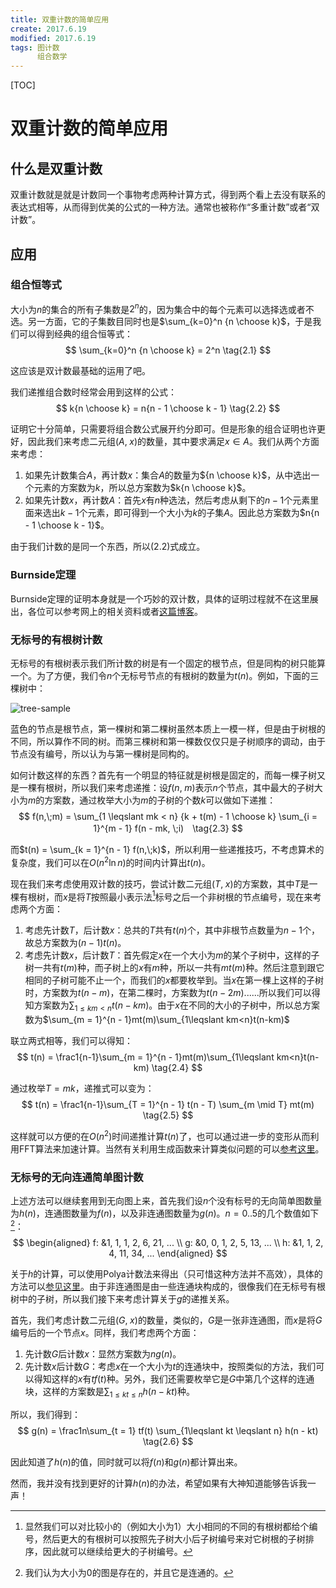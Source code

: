 ```yaml
---
title: 双重计数的简单应用
create: 2017.6.19
modified: 2017.6.19
tags: 图计数
      组合数学
---
```


[TOC]
# 双重计数的简单应用
## 什么是双重计数
双重计数就是就是计数同一个事物考虑两种计算方式，得到两个看上去没有联系的表达式相等，从而得到优美的公式的一种方法。通常也被称作“多重计数”或者“双计数”。

## 应用
### 组合恒等式
大小为$n$的集合的所有子集数是$2^n$的，因为集合中的每个元素可以选择选或者不选。另一方面，它的子集数目同时也是$\sum_{k=0}^n {n \choose k}$，于是我们可以得到经典的组合恒等式：
$$
\sum_{k=0}^n {n \choose k} = 2^n \tag{2.1}
$$

这应该是双计数最基础的运用了吧。

我们递推组合数时经常会用到这样的公式：
$$
k{n \choose k} = n{n - 1 \choose k - 1} \tag{2.2}
$$

证明它十分简单，只需要将组合数公式展开约分即可。但是形象的组合证明也许更好，因此我们来考虑二元组$(A,\;x)$的数量，其中要求满足$x \in A$。我们从两个方面来考虑：

1. 如果先计数集合$A$，再计数$x$：集合$A$的数量为${n \choose k}$，从中选出一个元素的方案数为$k$，所以总方案数为$k{n \choose k}$。
2. 如果先计数$x$，再计数$A$：首先$x$有$n$种选法，然后考虑从剩下的$n - 1$个元素里面来选出$k - 1$个元素，即可得到一个大小为$k$的子集$A$。因此总方案数为$n{n - 1 \choose k - 1}$。

由于我们计数的是同一个东西，所以$(2.2)$式成立。

### Burnside定理
Burnside定理的证明本身就是一个巧妙的双计数，具体的证明过程就不在这里展出，各位可以参考网上的相关资料或者[这篇博客](/blog/2016-12-19/burnside.html)。

### 无标号的有根树计数
无标号的有根树表示我们所计数的树是有一个固定的根节点，但是同构的树只能算一个。为了方便，我们令$n$个无标号节点的有根树的数量为$t(n)$。例如，下面的三棵树中：

![tree-sample](https://git.oschina.net/riteme/blogimg/raw/master/double-count/tree-sample.svg)

蓝色的节点是根节点，第一棵树和第二棵树虽然本质上一模一样，但是由于树根的不同，所以算作不同的树。而第三棵树和第一棵数仅仅只是子树顺序的调动，由于节点没有编号，所以认为与第一棵树是同构的。

如何计数这样的东西？首先有一个明显的特征就是树根是固定的，而每一棵子树又是一棵有根树，所以我们来考虑递推：设$f(n, \;m)$表示$n$个节点，其中最大的子树大小为$m$的方案数，通过枚举大小为$m$的子树的个数$k$可以做如下递推：
$$
f(n,\;m) = \sum_{1 \leqslant mk < n} {k + t(m) - 1 \choose k} \sum_{i = 1}^{m - 1} f(n - mk, \;i)　\tag{2.3}
$$

而$t(n) = \sum_{k = 1}^{n - 1} f(n,\;k)$，所以利用一些递推技巧，不考虑算术的复杂度，我们可以在$O(n^2\ln n)$的时间内计算出$t(n)$。

现在我们来考虑使用双计数的技巧，尝试计数二元组$(T, \;x)$的方案数，其中$T$是一棵有根树，而$x$是将$T$按照最小表示法[^id]标号之后一个非树根的节点编号，现在来考虑两个方面：

1. 考虑先计数$T$，后计数$x$：总共的$T$共有$t(n)$个，其中非根节点数量为$n - 1$个，故总方案数为$(n - 1)t(n)$。
2. 考虑先计数$x$，后计数$T$：首先假定$x$在一个大小为$m$的某个子树中，这样的子树一共有$t(m)$种，而子树上的$x$有$m$种，所以一共有$mt(m)$种。然后注意到跟它相同的子树可能不止一个，而我们的$x$都要枚举到。当$x$在第一棵上这样的子树时，方案数为$t(n - m)$，在第二棵时，方案数为$t(n - 2m)$......所以我们可以得知方案数为$\sum_{1 \leqslant km < n} t(n - km)$。由于$x$在不同的大小的子树中，所以总方案数为$\sum_{m = 1}^{n - 1}mt(m)\sum_{1\leqslant km<n}t(n-km)$

[^id]: 显然我们可以对比较小的（例如大小为$1$）大小相同的不同的有根树都给个编号，然后更大的有根树可以按照先子树大小后子树编号来对它树根的子树排序，因此就可以继续给更大的子树编号。

联立两式相等，我们可以得知：
$$
t(n) = \frac1{n-1}\sum_{m = 1}^{n - 1}mt(m)\sum_{1\leqslant km<n}t(n-km) \tag{2.4}
$$

通过枚举$T = mk$，递推式可以变为：
$$
t(n) = \frac1{n-1}\sum_{T = 1}^{n - 1} t(n - T) \sum_{m \mid T} mt(m) \tag{2.5}
$$

这样就可以方便的在$O(n^2)$时间递推计算$t(n)$了，也可以通过进一步的变形从而利用FFT算法来加速计算。当然有关利用生成函数来计算类似问题的可以[参考这里](http://debug18.com/posts/calculate-the-number-of-structural-isomers-for-alkanes-ii/)。

### 无标号的无向连通简单图计数
上述方法可以继续套用到无向图上来，首先我们设$n$个没有标号的无向简单图数量为$h(n)$，连通图数量为$f(n)$，以及非连通图数量为$g(n)$。$n = 0..5$的几个数值如下[^zero-graph]：
$$
\begin{aligned}
f: &1, 1, 1, 2, 6, 21, ... \\
g: &0, 0, 1, 2, 5, 13, ... \\
h: &1, 1, 2, 4, 11, 34, ...
\end{aligned}
$$

[^zero-graph]: 我们认为大小为$0$的图是存在的，并且它是连通的。

关于$h$的计算，可以使用Polya计数法来得出（只可惜这种方法并不高效），具体的方法可以[参见这里](/blog/2016-12-19/burnside.html#_4)。由于非连通图是由一些连通块构成的，很像我们在无标号有根树中的子树，所以我们接下来考虑计算关于$g$的递推关系。

首先，我们考虑计数二元组$(G, \;x)$的数量，类似的，$G$是一张非连通图，而$x$是将$G$编号后的一个节点$x$。同样，我们考虑两个方面：

1. 先计数$G$后计数$x$：显然方案数为$ng(n)$。
2. 先计数$x$后计数$G$：考虑$x$在一个大小为$t$的连通块中，按照类似的方法，我们可以得知这样的$x$有$tf(t)$种。另外，我们还需要枚举它是$G$中第几个这样的连通块，这样的方案数是$\sum_{1 \leqslant kt \leqslant n} h(n - kt)$种。

所以，我们得到：
$$
g(n) = \frac1n\sum_{t = 1} tf(t) \sum_{1\leqslant kt \leqslant n} h(n - kt) \tag{2.6}
$$

因此知道了$h(n)$的值，同时就可以将$f(n)$和$g(n)$都计算出来。

然而，我并没有找到更好的计算$h(n)$的办法，希望如果有大神知道能够告诉我一声！
